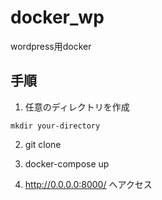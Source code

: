 # docker_wp
wordpress用docker

## 手順
1. 任意のディレクトリを作成
```
mkdir your-directory
```

2. git clone

3. docker-compose up

4. http://0.0.0.0:8000/ へアクセス
